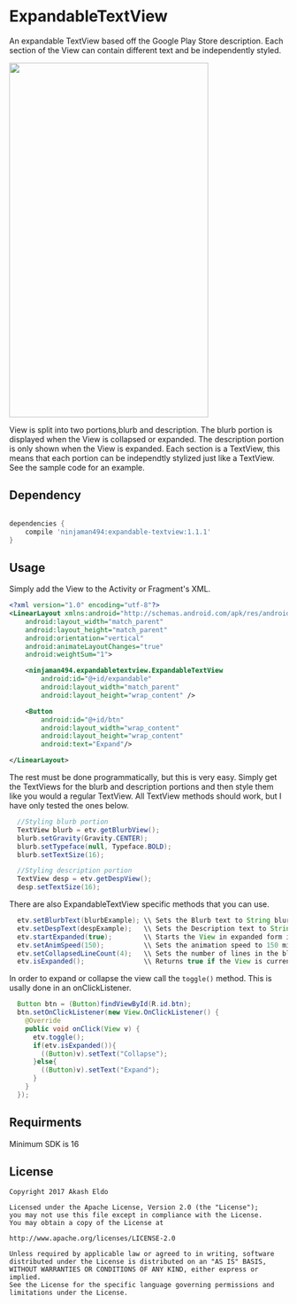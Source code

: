 # ExpandableTextView
An expandable TextView based off the Google Play Store description. Each section of the View can contain different text and be
independently styled.

<img src="http://imgur.com/92LEi3t.gif" width=360 height=640 />

View is split into two portions,blurb and description. The blurb portion is
displayed when the View is collapsed or expanded. The description portion is only shown when the View is expanded. Each section is a TextView,
this means that each portion can be independtly stylized just like a TextView. See the sample code for an example.

## Dependency

```groovy

dependencies {
    compile 'ninjaman494:expandable-textview:1.1.1'
}

```

## Usage
Simply add the View to the Activity or Fragment's XML.
```xml
<?xml version="1.0" encoding="utf-8"?>
<LinearLayout xmlns:android="http://schemas.android.com/apk/res/android"
    android:layout_width="match_parent"
    android:layout_height="match_parent"
    android:orientation="vertical"
    android:animateLayoutChanges="true"
    android:weightSum="1">

    <ninjaman494.expandabletextview.ExpandableTextView
        android:id="@+id/expandable"
        android:layout_width="match_parent"
        android:layout_height="wrap_content" />

    <Button
        android:id="@+id/btn"
        android:layout_width="wrap_content"
        android:layout_height="wrap_content"
        android:text="Expand"/>

</LinearLayout>
```
The rest must be done programmatically, but this is very easy. Simply get the TextViews for the blurb and description portions and then style them
like you would a regular TextView. All TextView methods should work, but I have only tested the ones below.
```java
  //Styling blurb portion
  TextView blurb = etv.getBlurbView();
  blurb.setGravity(Gravity.CENTER);
  blurb.setTypeface(null, Typeface.BOLD);
  blurb.setTextSize(16);

  //Styling description portion
  TextView desp = etv.getDespView();
  desp.setTextSize(16);
```

There are also ExpandableTextView specific methods that you can use.
```java
  etv.setBlurbText(blurbExample); \\ Sets the Blurb text to String blurbExample
  etv.setDespText(despExample);   \\ Sets the Description text to String despExample
  etv.startExpanded(true);        \\ Starts the View in expanded form instead of collapsed. Default is false
  etv.setAnimSpeed(150);          \\ Sets the animation speed to 150 miliseconds. Default is 375 ms
  etv.setCollapsedLineCount(4);   \\ Sets the number of lines in the blurb portion to 4. Default is 3
  etv.isExpanded();               \\ Returns true if the View is currently expanded, false if collapsed
```

In order to expand or collapse the view call the ``` toggle() ``` method. This is usally done in an onClickListener.
```java
  Button btn = (Button)findViewById(R.id.btn);
  btn.setOnClickListener(new View.OnClickListener() {
    @Override
    public void onClick(View v) {
      etv.toggle();
      if(etv.isExpanded()){
        ((Button)v).setText("Collapse");
      }else{
        ((Button)v).setText("Expand");
      }
    }
  });
```

## Requirments
Minimum SDK is 16


## License
```
Copyright 2017 Akash Eldo

Licensed under the Apache License, Version 2.0 (the "License");
you may not use this file except in compliance with the License.
You may obtain a copy of the License at

http://www.apache.org/licenses/LICENSE-2.0

Unless required by applicable law or agreed to in writing, software
distributed under the License is distributed on an "AS IS" BASIS,
WITHOUT WARRANTIES OR CONDITIONS OF ANY KIND, either express or implied.
See the License for the specific language governing permissions and
limitations under the License.
```
